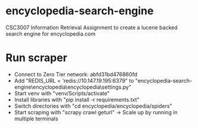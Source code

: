 # encyclopedia-search-engine
CSC3007 Information Retrieval Assignment to create a lucene backed search engine for encyclopedia.com

# Run scraper
- Connect to Zero Tier network: abfd31bd476860fd
- Add "REDIS_URL = 'redis://10.147.19.195:6379" to "encyclopedia-search-engine\encyclopedia\encyclopedia\settings.py"
- Start venv with "venv/Scripts/activate"
- Install libraries with "pip install -r requirements.txt"
- Switch directories with "cd encyclopedia/encyclopedia/spiders"
- Start scraping with "scrapy crawl geturl" -> Scale up by running in multiple terminals
